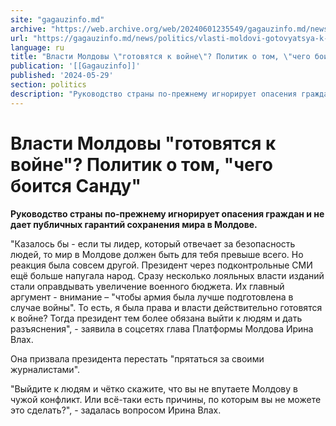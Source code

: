 ```yaml
---
site: "gagauzinfo.md"
archive: "https://web.archive.org/web/20240601235549/gagauzinfo.md/news/politics/vlasti-moldovi-gotovyatsya-k-voine-politik-o-tom-chego-boitsya-sandu"
url: "https://gagauzinfo.md/news/politics/vlasti-moldovi-gotovyatsya-k-voine-politik-o-tom-chego-boitsya-sandu"
language: ru
title: "Власти Молдовы \"готовятся к войне\"? Политик о том, \"чего боится Санду\""
publication: '[[Gagauzinfo]]'
published: '2024-05-29'
section: politics
description: "Руководство страны по-прежнему игнорирует опасения граждан и не дает публичных гарантий сохранения мира в Молдове."
---
```


# Власти Молдовы "готовятся к войне"? Политик о том, "чего боится Санду"

**Руководство страны по-прежнему игнорирует опасения граждан и не дает публичных гарантий сохранения мира в Молдове.**

"Казалось бы - если ты лидер, который отвечает за безопасность людей, то мир в Молдове должен быть для тебя превыше всего. Но реакция была совсем другой. Президент через подконтрольные СМИ ещё больше напугала народ. Сразу несколько лояльных власти изданий стали оправдывать увеличение военного бюджета. Их главный аргумент - внимание – "чтобы армия была лучше подготовлена в случае войны". То есть, я была права и власти действительно готовятся к войне? Тогда президент тем более обязана выйти к людям и дать разъяснения", - заявила в соцсетях глава Платформы Молдова Ирина Влах.

Она призвала президента перестать "прятаться за своими журналистами".

"Выйдите к людям и чётко скажите, что вы не впутаете Молдову в чужой конфликт. Или всё-таки есть причины, по которым вы не можете это сделать?", - задалась вопросом Ирина Влах.